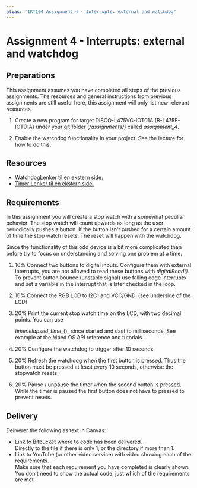 ```yaml
---
alias: "IKT104 Assignment 4 - Interrupts: external and watchdog"
---
```


# Assignment 4 - Interrupts: external and watchdog

## Preparations

This assignment assumes you have completed all steps of the previous assignments. The resources and general instructions from previous assignments are still useful here, this assignment will only list new relevant resources.

1.  Create a new program for target DISCO-L475VG-IOT01A (B-L475E-IOT01A) under your git folder (_<course folder>/assignments/_) called _assignment_4_.  
      
    
2.  Enable the watchdog functionality in your project. See the lecture for how to do this.

## Resources

-   [WatchdogLenker til en ekstern side.](https://os.mbed.com/docs/mbed-os/v6.15/apis/watchdog.html)
-   [Timer Lenker til en ekstern side.](https://os.mbed.com/docs/mbed-os/v6.15/apis/timer.html)

## Requirements

In this assignment you will create a stop watch with a somewhat peculiar behavior. The stop watch will count upwards as long as the user periodically pushes a button. If the button isn't pushed for a certain amount of time the stop watch resets. The reset will happen with the watchdog.

Since the functionality of this odd device is a bit more complicated than before try to focus on understanding and solving one problem at a time.

1.  10% Connect two buttons to digital inputs. Configure them with external interrupts, you are not allowed to read these buttons with _digitalRead()_.  
    To prevent button bounce (unstable signal) use falling edge interrupts and set a variable in the interrupt that is later checked in the loop.
2.  10% Connect the RGB LCD to I2C1 and VCC/GND. (see underside of the LCD)
3.  20% Print the current stop watch time on the LCD, with two decimal points. You can use 
    
    _timer.elapsed_time__()_ since started and cast to milliseconds. See example at the Mbed OS API reference and tutorials.  
    
4.  20% Configure the watchdog to trigger after 10 seconds
5.  20% Refresh the watchdog when the first button is pressed. Thus the button must be pressed at least every 10 seconds, otherwise the stopwatch resets.
6.  20% Pause / unpause the timer when the second button is pressed. While the timer is paused the first button does not have to pressed to prevent resets.

## Delivery

Deliverer the following as text in Canvas:

-   Link to Bitbucket where to code has been delivered.  
    Directly to the file if there is only 1, or the directory if more than 1.
-   Link to YouTube (or other video service) with video showing each of the requirements.  
    Make sure that each requirement you have completed is clearly shown.  
    You don't need to show the actual code, just which of the requirements are met.